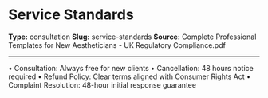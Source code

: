 # Service Standards

**Type:** consultation
**Slug:** service-standards
**Source:** Complete Professional Templates for New Aestheticians - UK Regulatory Compliance.pdf

---

• Consultation: Always free for new clients
• Cancellation: 48 hours notice required
• Refund Policy: Clear terms aligned with Consumer Rights Act
• Complaint Resolution: 48-hour initial response guarantee